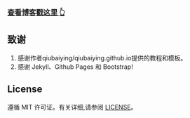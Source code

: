 
### [查看博客戳这里 👆](http://raysworld.github.io)


## 致谢

1. 感谢作者qiubaiying/qiubaiying.github.io提供的教程和模板。 
2. 感谢 Jekyll、Github Pages 和 Bootstrap!

## License

遵循 MIT 许可证。有关详细,请参阅 [LICENSE](https://github.com/qiubaiying/qiubaiying.github.io/blob/master/LICENSE)。

